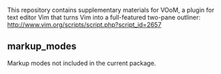 This repository contains supplementary materials for VOoM, a plugin for
text editor Vim that turns Vim into a full-featured two-pane outliner:  
<http://www.vim.org/scripts/script.php?script_id=2657>

markup_modes
------------
Markup modes not included in the current package.


